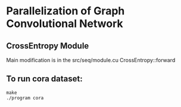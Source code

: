 # Parallelization of Graph Convolutional Network
## CrossEntropy Module

Main modification is in the src/seq/module.cu CrossEntropy::forward

## To run cora dataset:

    make
    ./program cora
